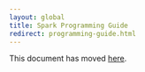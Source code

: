 ```yaml
---
layout: global
title: Spark Programming Guide
redirect: programming-guide.html
---
```


This document has moved [here](https://github.com/apache/spark/blob/master/docs/programming-guide.md).

